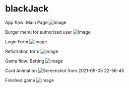# blackJack

App flow:
Main Page
![image](https://user-images.githubusercontent.com/28773654/132139717-7aab3844-3565-45e8-afdd-21953db3bbf9.png)

Burger menu for authorized user
![image](https://user-images.githubusercontent.com/28773654/132139744-7aa18624-770f-4c31-8396-6ae7a6ceb8e7.png)

Login Form
![image](https://user-images.githubusercontent.com/28773654/132139772-433a8ba5-df86-4c86-89fb-ffacd3618f12.png)

Refistration form
![image](https://user-images.githubusercontent.com/28773654/132139793-1043d53c-4bef-4871-8ada-d48bfa4e699a.png)

Game flow:
Betting
![image](https://user-images.githubusercontent.com/28773654/132139821-da79b723-0173-4322-b80d-43ca78d5c8b3.png)

Card Animation
![Screenshot from 2021-09-05 22-56-45](https://user-images.githubusercontent.com/28773654/132139881-5085b232-2dd9-44a3-8e25-a6d906fa62d3.png)

Finished game
![image](https://user-images.githubusercontent.com/28773654/132139676-9d22c677-3ca5-49f6-96b5-02964483dc0d.png)


